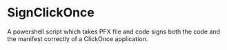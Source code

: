 # SignClickOnce
A powershell script which takes PFX file and code signs both the code and the manifest correctly of a ClickOnce application.

